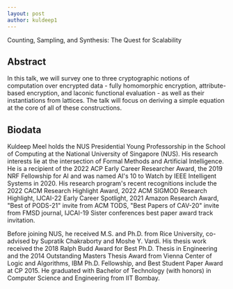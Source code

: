 ```yaml
---
layout: post
author: kuldeep1
---
```

Counting, Sampling, and Synthesis: The Quest for Scalability

## Abstract
In this talk, we will survey one to three cryptographic notions of computation over encrypted data - fully homomorphic encryption, attribute-based encryption, and laconic functional evaluation - as well as their instantiations from lattices. The talk will focus on deriving a simple equation at the core of all of these constructions. 

## Biodata
Kuldeep Meel holds the NUS Presidential Young Professorship in the School of Computing at the National University of Singapore (NUS). His research interests lie at the intersection of Formal Methods and Artificial Intelligence. He is a recipient of the 2022 ACP Early Career Researcher Award, the 2019 NRF Fellowship for AI and was named AI's 10 to Watch by IEEE Intelligent Systems in 2020. His research program's recent recognitions include the 2022 CACM Research Highlight Award, 2022 ACM SIGMOD Research Highlight, IJCAI-22 Early Career Spotlight, 2021 Amazon Research Award, "Best of PODS-21" invite from ACM TODS, "Best Papers of CAV-20" invite from FMSD journal, IJCAI-19 Sister conferences best paper award track invitation.

Before joining NUS, he received M.S. and Ph.D. from Rice University, co-advised by Supratik Chakraborty and Moshe Y. Vardi. His thesis work received the 2018 Ralph Budd Award for Best Ph.D. Thesis in Engineering and the 2014 Outstanding Masters Thesis Award from Vienna Center of Logic and Algorithms, IBM Ph.D. Fellowship, and Best Student Paper Award at CP 2015. He graduated with Bachelor of Technology (with honors) in Computer Science and Engineering from IIT Bombay.
